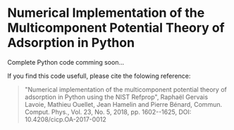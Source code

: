 # Numerical Implementation of the Multicomponent Potential Theory of Adsorption in Python

Complete Python code comming soon...




If you find this code usefull, please cite the folowing reference:


> "Numerical implementation of the multicomponent potential theory of adsorption in Python using the NIST Refprop", 
 Raphaël Gervais Lavoie, Mathieu Ouellet, Jean Hamelin and Pierre Bénard, 
 Commun. Comput. Phys., Vol. 23, No. 5, 2018, pp. 1602--1625, DOI: 10.4208/cicp.OA-2017-0012


